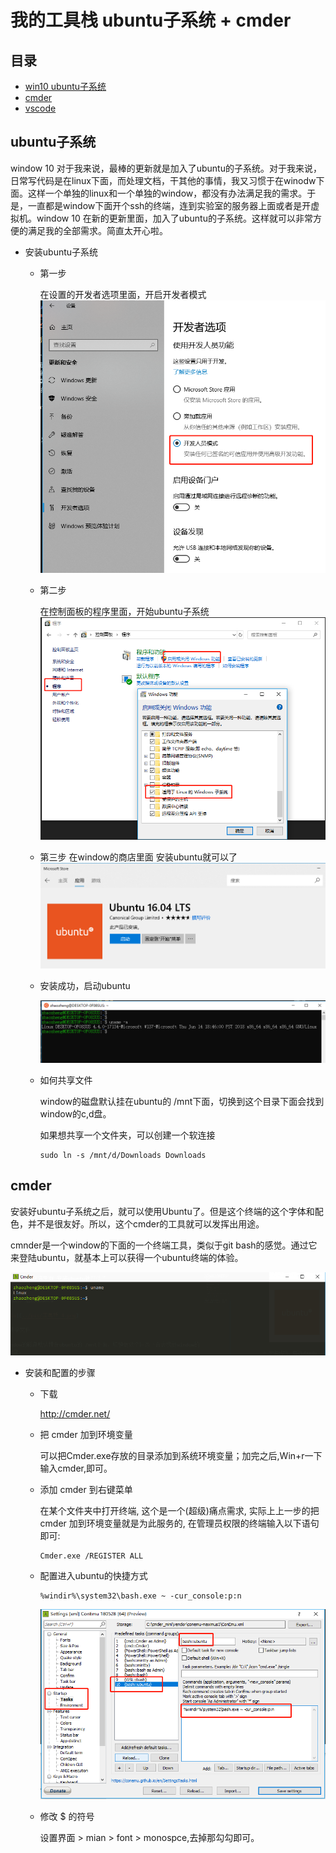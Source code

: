 # 我的工具栈 ubuntu子系统 + cmder 

## 目录

* [win10 ubuntu子系统](ubuntu子系统)
* [cmder](cmder)
* [vscode](vscode)

## ubuntu子系统

window 10 对于我来说，最棒的更新就是加入了ubuntu的子系统。对于我来说，日常写代码是在linux下面，而处理文档，干其他的事情，我又习惯于在winodw下面。这样一个单独的linux和一个单独的window，都没有办法满足我的需求。于是，一直都是window下面开个ssh的终端，连到实验室的服务器上面或者是开虚拟机。window 10 在新的更新里面，加入了ubuntu的子系统。这样就可以非常方便的满足我的全部需求。简直太开心啦。

* 安装ubuntu子系统

    * 第一步

        在设置的开发者选项里面，开启开发者模式 
        ![tu](../pic/工具栈_1.png)

    * 第二步

        在控制面板的程序里面，开始ubuntu子系统
        ![tu](../pic/工具栈_2.png)

    * 第三步
        在window的商店里面 安装ubuntu就可以了
        ![tu](../pic/工具栈_3.png)
    
    * 安装成功，启动ubuntu

        ![tu](../pic/工具栈_4.png)

    * 如何共享文件

        window的磁盘默认挂在ubuntu的 /mnt下面，切换到这个目录下面会找到window的c,d盘。

        如果想共享一个文件夹，可以创建一个软连接
        ```
        sudo ln -s /mnt/d/Downloads Downloads
        ```

## cmder

安装好ubuntu子系统之后，就可以使用Ubuntu了。但是这个终端的这个字体和配色，并不是很友好。所以，这个cmder的工具就可以发挥出用途。

cmnder是一个window的下面的一个终端工具，类似于git bash的感觉。通过它来登陆ubuntu，就基本上可以获得一个ubuntu终端的体验。

![tu](../pic/工具栈_5.png)

* 安装和配置的步骤

    * 下载
    
        http://cmder.net/
    
    * 把 cmder 加到环境变量

        可以把Cmder.exe存放的目录添加到系统环境变量；加完之后,Win+r一下输入cmder,即可。

    * 添加 cmder 到右键菜单

        在某个文件夹中打开终端, 这个是一个(超级)痛点需求, 实际上上一步的把 cmder 加到环境变量就是为此服务的, 在管理员权限的终端输入以下语句即可:

        ```
        Cmder.exe /REGISTER ALL
        ```

    * 配置进入ubuntu的快捷方式
        ```
        %windir%\system32\bash.exe ~ -cur_console:p:n
        ```

        ![tu](../pic/工具栈_6.png)

    * 修改 $ 的符号

        设置界面 > mian > font > monospce,去掉那勾勾即可。